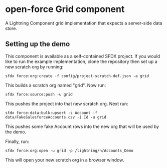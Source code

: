 # open-force Grid component

A Lightning Component grid implementation that expects a server-side data store.

## Setting up the demo ##

This component is available as a self-contained SFDX project. If you would like to run the example implementation, clone the repository then set up a new scratch org by running:

    sfdx force:org:create -f config/project-scratch-def.json -a grid
    
This builds a scratch org named "grid". Now run:

    sfdx force:source:push -u grid
    
This pushes the project into that new scratch org. Next run:

    sfdx force:data:bulk:upsert -s Account -f data/FakeSalesforceAccounts.csv -i Id -u grid
    
This pushes some fake Account rows into the new org that will be used by the demo.

Finally, run:

    sfdx force:org:open -u grid -p /lightning/n/Accounts_Demo
    
This will open your new scratch org in a browser window.
